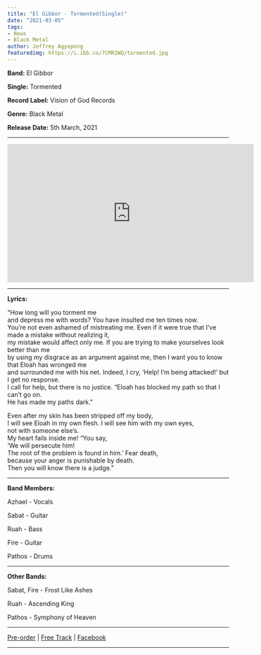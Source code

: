 ```yaml
---
title: "El Gibbor - Tormented(Single)"
date: "2021-03-05"
tags:
- News
- Black Metal
author: Jeffrey Agyepong
featuredimg: https://i.ibb.co/7CMR2WQ/tormented.jpg
---
```


**Band:** El Gibbor

**Single:** Tormented

**Record Label:** Vision of God Records

**Genre:** Black Metal

**Release Date:** 5th March, 2021

<hr>
<div class="video-container"><iframe src="https://www.youtube.com/embed/drZwQe0UH80" width="560" height="315" frameborder="0"></iframe></div>
<hr>


**Lyrics:**

“How long will you torment me <br>
and depress me with words? You have insulted me ten times now. <br>
You’re not even ashamed of mistreating me. Even if it were true that I’ve made a mistake without realizing it, <br>
my mistake would affect only me. If you are trying to make yourselves look better than me <br>
by using my disgrace as an argument against me, then I want you to know that Eloah has wronged me <br>
and surrounded me with his net. Indeed, I cry, ‘Help! I’m being attacked!’ but I get no response. <br>
I call for help, but there is no justice. “Eloah has blocked my path so that I can’t go on. <br>
He has made my paths dark." <br>

Even after my skin has been stripped off my body, <br>
I will see Eloah in my own flesh. I will see him with my own eyes, <br>
not with someone else’s. <br>
My heart fails inside me! “You say, <br>
‘We will persecute him! <br>
The root of the problem is found in him.’ Fear death, <br>
because your anger is punishable by death. <br>
Then you will know there is a judge.”

<hr>

**Band Members:**


Azhael - Vocals

Sabat - Guitar

Ruah - Bass

Fire - Guitar

Pathos - Drums

<hr>

**Other Bands:**


Sabat, Fire - Frost Like Ashes

Ruah - Ascending King

Pathos - Symphony of Heaven

<hr>



[Pre-order](https://visionofgodrecords.bandcamp.com/album/corruptus-vindicta-black-unblack-metal) | [Free Track](https://visionofgodrecords.bandcamp.com/track/tormented) | [Facebook](https://web.facebook.com/elgibborband)

<hr>
